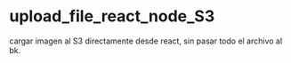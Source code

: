 # upload_file_react_node_S3
cargar imagen al S3 directamente desde react, sin pasar todo el archivo al bk.
